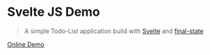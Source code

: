 # Svelte JS Demo
> A simple Todo-List application build with [Svelte](https://svelte.dev) and [final-state](https://github.com/final-state)

[Online Demo](https://final-state.github.io/svelte-js-demo/public/)
